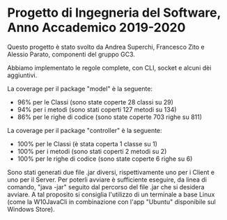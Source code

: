 # Progetto di Ingegneria del Software, Anno Accademico 2019-2020

Questo progetto è stato svolto da Andrea Superchi, Francesco Zito e Alessio Parato, componenti del gruppo GC3.

Abbiamo implementato le regole complete, con CLI, socket e alcuni dèi aggiuntivi.

La coverage per il package "model" è la seguente:
- 96% per le Classi (sono state coperte 28 classi su 29)
- 94% per i metodi (sono stati coperti 127 metodi su 134)
- 86% per le righe di codice (sono state coperte 703 righe su 811)

La coverage per il package "controller" è la seguente:
- 100% per le Classi (è stata coperta 1 classe su 1)
- 100% per i metodi (sono stati coperti 2 metodi su 2)
- 100% per le righe di codice (sono state coperte 6 righe su 6)

Sono stati generati due file .jar diversi, rispettivamente uno per i Client e uno per il Server. 
Per poterli avviare è sufficiente eseguire, da linea di comando, "java -jar" seguito dal percorso del file .jar che si desidera avviare. A tal proposito si consiglia l'utilizzo di un terminale a base Linux (come la W10JavaCli in combinazione con l'app "Ubuntu" disponibile sul Windows Store).
